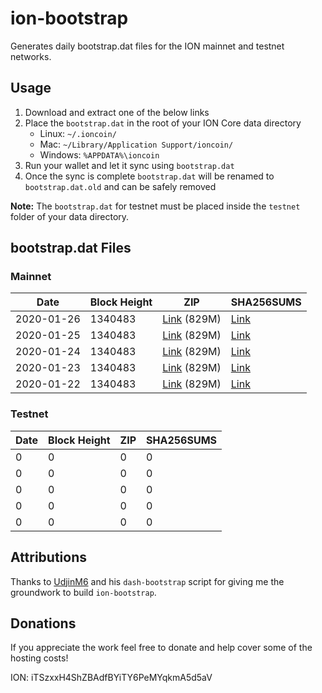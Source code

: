 # ion-bootstrap

Generates daily bootstrap.dat files for the ION mainnet and testnet networks.

## Usage

1. Download and extract one of the below links
2. Place the `bootstrap.dat` in the root of your ION Core data directory
    - Linux: `~/.ioncoin/`
    - Mac: `~/Library/Application Support/ioncoin/`
    - Windows: `%APPDATA%\ioncoin`
3. Run your wallet and let it sync using `bootstrap.dat`
4. Once the sync is complete `bootstrap.dat` will be renamed to `bootstrap.dat.old` and can be safely removed

**Note:** The `bootstrap.dat` for testnet must be placed inside the `testnet` folder of your data directory.

## bootstrap.dat Files

### Mainnet

|    Date    | Block Height | ZIP | SHA256SUMS |
| ---------- | ------------ | --- | ---------- |
| 2020-01-26 | 1340483 | [Link](https://s3-ap-southeast-2.amazonaws.com/ion-bootstrap/mainnet/2020-01-26/bootstrap.dat.zip) (829M) | [Link](https://s3-ap-southeast-2.amazonaws.com/ion-bootstrap/mainnet/2020-01-26/SHA256SUMS) |
| 2020-01-25 | 1340483 | [Link](https://s3-ap-southeast-2.amazonaws.com/ion-bootstrap/mainnet/2020-01-25/bootstrap.dat.zip) (829M) | [Link](https://s3-ap-southeast-2.amazonaws.com/ion-bootstrap/mainnet/2020-01-25/SHA256SUMS) |
| 2020-01-24 | 1340483 | [Link](https://s3-ap-southeast-2.amazonaws.com/ion-bootstrap/mainnet/2020-01-24/bootstrap.dat.zip) (829M) | [Link](https://s3-ap-southeast-2.amazonaws.com/ion-bootstrap/mainnet/2020-01-24/SHA256SUMS) |
| 2020-01-23 | 1340483 | [Link](https://s3-ap-southeast-2.amazonaws.com/ion-bootstrap/mainnet/2020-01-23/bootstrap.dat.zip) (829M) | [Link](https://s3-ap-southeast-2.amazonaws.com/ion-bootstrap/mainnet/2020-01-23/SHA256SUMS) |
| 2020-01-22 | 1340483 | [Link](https://s3-ap-southeast-2.amazonaws.com/ion-bootstrap/mainnet/2020-01-22/bootstrap.dat.zip) (829M) | [Link](https://s3-ap-southeast-2.amazonaws.com/ion-bootstrap/mainnet/2020-01-22/SHA256SUMS) |

### Testnet

|    Date    | Block Height | ZIP | SHA256SUMS |
| ---------- | ------------ | --- | ---------- |
| 0 | 0 | 0 | 0 |
| 0 | 0 | 0 | 0 |
| 0 | 0 | 0 | 0 |
| 0 | 0 | 0 | 0 |
| 0 | 0 | 0 | 0 |

## Attributions

Thanks to [UdjinM6](https://github.com/UdjinM6) and his `dash-bootstrap` script
for giving me the groundwork to build `ion-bootstrap`.

## Donations

If you appreciate the work feel free to donate and help cover some of the
hosting costs!

ION: iTSzxxH4ShZBAdfBYiTY6PeMYqkmA5d5aV
